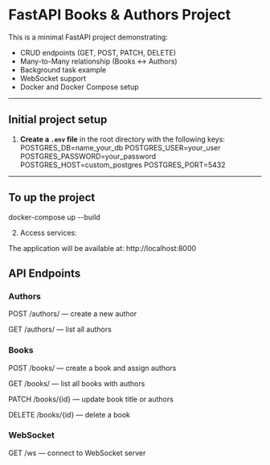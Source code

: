 # FastAPI Books & Authors Project

This is a minimal FastAPI project demonstrating:

- CRUD endpoints (GET, POST, PATCH, DELETE)
- Many-to-Many relationship (Books ↔ Authors)
- Background task example
- WebSocket support
- Docker and Docker Compose setup

---

## Initial project setup

1. **Create a `.env` file** in the root directory with the following keys:
    POSTGRES_DB=name_your_db
    POSTGRES_USER=your_user
    POSTGRES_PASSWORD=your_password
    POSTGRES_HOST=custom_postgres
    POSTGRES_PORT=5432

---

## To up the project

docker-compose up --build

2. Access services:

The application will be available at: http://localhost:8000

## API Endpoints
### Authors
POST /authors/ — create a new author

GET /authors/ — list all authors

### Books
POST /books/ — create a book and assign authors

GET /books/ — list all books with authors

PATCH /books/{id} — update book title or authors

DELETE /books/{id} — delete a book

### WebSocket
GET /ws — connect to WebSocket server
